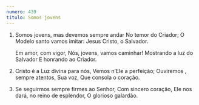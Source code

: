 ```yaml
---
numero: 439
titulo: Somos jovens
---
```

1. Somos jovens, mas devemos sempre andar
   No temor do Criador;
   O Modelo santo vamos imitar:
   Jesus Cristo, o Salvador.

   Em amor, com vigor,
   Nós, jovens, vamos caminhar!
   Mostrando a luz do Salvador
   E honrando ao Criador.

2. Cristo é a Luz divina para nós,
   Vemos n’Ele a perfeição;
   Ouviremos , sempre atentos, Sua voz,
   Que consola o coração.

3. Se seguirmos sempre firmes ao Senhor,
   Com sincero coração,
   Ele nos dará, no reino de esplendor,
   O glorioso galardão.
